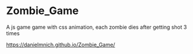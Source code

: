 # Zombie_Game
A js game game with css animation, each zombie dies after getting shot 3 times

https://danielmnich.github.io/Zombie_Game/
